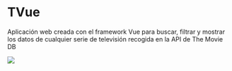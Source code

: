 # TVue
Aplicación web creada con el framework Vue para buscar, filtrar y mostrar los datos de cualquier serie de televisión recogida en la API de The Movie DB

![](https://lh3.googleusercontent.com/pw/AJFCJaWWScE5yQEmJi1APXjRoP8DI1ggfcn8TcdyCba8hi8fFwoG4HyeC8rbQocmfgd5knWYIeNw9hujzeVUfWcgUe0hxnBlOIjMTytZC85TAmboOfB_QTmgZeE1S8Vn1bG-LUHKZWcROADOUdYHpQU2doI=w1470-h566-s-no?authuser=0)
